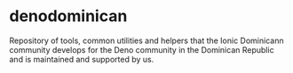 # denodominican
Repository of tools, common utilities and helpers that the Ionic Dominicann community develops for the Deno community in the Dominican Republic and is maintained and supported by us.
